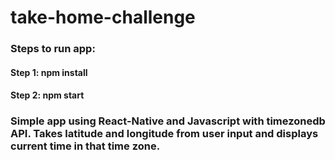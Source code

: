 # take-home-challenge
### Steps to run app:
#### Step 1: npm install
#### Step 2: npm start

### Simple app using React-Native and Javascript with timezonedb API. Takes latitude and longitude from user input and displays current time in that time zone.
